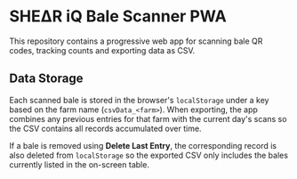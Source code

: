 # SHEΔR iQ Bale Scanner PWA

This repository contains a progressive web app for scanning bale QR codes, tracking counts and exporting data as CSV.

## Data Storage

Each scanned bale is stored in the browser's `localStorage` under a key based on the farm name (`csvData_<farm>`). When exporting, the app combines any previous entries for that farm with the current day's scans so the CSV contains all records accumulated over time.

If a bale is removed using **Delete Last Entry**, the corresponding record is also deleted from `localStorage` so the exported CSV only includes the bales currently listed in the on-screen table.
